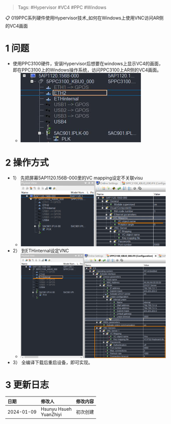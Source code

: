 > Tags: #Hypervisor #VC4 #PPC #Windows

📋 019PPC系列硬件使用Hypervisor技术_如何在Windows上使用VNC访问AR侧的VC4画面

# 1 问题

- 使用PPC3100硬件，安装Hypervisor后想要在windows上显示VC4的画面，即在PPC3100上的Windows操作系统，访问PPC3100上AR侧的VC4画面。
    - ![](FILES/019PPC系列硬件使用Hypervisor技术_如何在Windows上使用VNC访问AR侧的VC4画面/image-20240109225821324.png)

# 2 操作方式

- 1） 先把屏幕5AP1120.156B-000里的VC mapping设定不关联visu
    - ![](FILES/019PPC系列硬件使用Hypervisor技术_如何在Windows上使用VNC访问AR侧的VC4画面/image-20240109230238689.png)
- 2） 到ETHinternal设定VNC
    - ![](FILES/019PPC系列硬件使用Hypervisor技术_如何在Windows上使用VNC访问AR侧的VC4画面/image-20240109230025809.png)
- 3） 全编译下载后重启设备，即可实现。

# 3 更新日志

| 日期     | 修改人     | 修改内容     |
|:-----|:-----|:-----|
| 2024-01-09     | Hsunyu Hsueh<br>YuanZhiyi     | 初次创建     |
